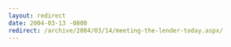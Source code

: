 ```yaml
---
layout: redirect
date: 2004-03-13 -0800
redirect: /archive/2004/03/14/meeting-the-lender-today.aspx/
---
```

